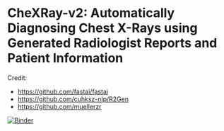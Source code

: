 # CheXRay-v2: Automatically Diagnosing Chest X-Rays using Generated Radiologist Reports and Patient Information

Credit:
- https://github.com/fastai/fastai
- https://github.com/cuhksz-nlp/R2Gen
- https://github.com/muellerzr

[![Binder](https://mybinder.org/badge_logo.svg)](https://mybinder.org/v2/gh/andrewhinh/CheXRay-v2/HEAD?urlpath=voila%2Frender%2Fproduction.ipynb?voila-theme=dark)